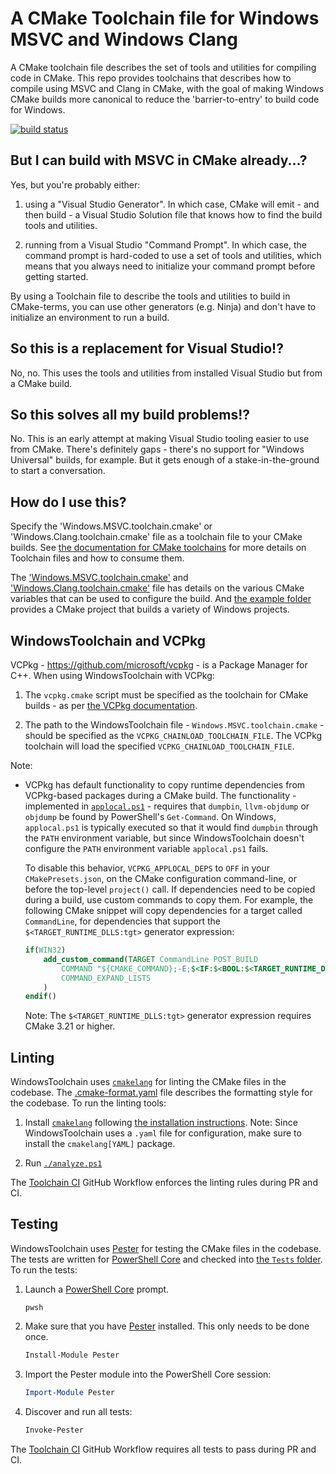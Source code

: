 # A CMake Toolchain file for Windows MSVC and Windows Clang

A CMake toolchain file describes the set of tools and utilities for compiling code in CMake. This repo provides
toolchains that describes how to compile using MSVC and Clang in CMake, with the goal of making Windows CMake builds more
canonical to reduce the 'barrier-to-entry' to build code for Windows.

[![build status](https://github.com/MarkSchofield/Toolchain/actions/workflows/ci.yaml/badge.svg?branch=main)](https://github.com/MarkSchofield/Toolchain/actions/workflows/ci.yaml?query=branch%3Amain)

## But I can build with MSVC in CMake already...?

Yes, but you're probably either:

  1. using a "Visual Studio Generator". In which case, CMake will emit - and then build - a Visual Studio Solution file
     that knows how to find the build tools and utilities.

  2. running from a Visual Studio "Command Prompt". In which case, the command prompt is hard-coded to use a set of
     tools and utilities, which means that you always need to initialize your command prompt before getting started.

By using a Toolchain file to describe the tools and utilities to build in CMake-terms, you can use other generators
(e.g. Ninja) and don't have to initialize an environment to run a build.

## So this is a replacement for Visual Studio!?

No, no. This uses the tools and utilities from installed Visual Studio but from a CMake build.

## So this solves all my build problems!?

No. This is an early attempt at making Visual Studio tooling easier to use from CMake. There's definitely gaps -
there's no support for "Windows Universal" builds, for example. But it gets enough of a stake-in-the-ground to start a
conversation.

## How do I use this?

Specify the 'Windows.MSVC.toolchain.cmake' or 'Windows.Clang.toolchain.cmake' file as a toolchain file to your CMake
builds. See [the documentation for CMake toolchains][cmake-toolchains] for more details on Toolchain files and how to
consume them.

The ['Windows.MSVC.toolchain.cmake'](./Windows.MSVC.toolchain.cmake) and
['Windows.Clang.toolchain.cmake'](./Windows.Clang.toolchain.cmake) file has details on the various CMake variables
that can be used to configure the build. And [the example folder](./example) provides a CMake project that builds a
variety of Windows projects.

## WindowsToolchain and VCPkg

VCPkg - <https://github.com/microsoft/vcpkg> - is a Package Manager for C++. When using WindowsToolchain with VCPkg:

1. The `vcpkg.cmake` script must be specified as the toolchain for CMake builds - as per [the VCPkg documentation](https://github.com/microsoft/vcpkg#getting-started).

2. The path to the WindowsToolchain file - `Windows.MSVC.toolchain.cmake` - should be specified as the `VCPKG_CHAINLOAD_TOOLCHAIN_FILE`. The VCPkg toolchain will load the specified `VCPKG_CHAINLOAD_TOOLCHAIN_FILE`.

Note:

* VCPkg has default functionality to copy runtime dependencies from VCPkg-based packages during a CMake build. The functionality - implemented in [`applocal.ps1`](https://github.com/microsoft/vcpkg/blob/0ba60bfef5dea4cb2599daa7ad8364e309835a68/scripts/buildsystems/msbuild/applocal.ps1) - requires that `dumpbin`, `llvm-objdump` or `objdump` be found by PowerShell's `Get-Command`. On Windows, `applocal.ps1` is typically executed so that it would find `dumpbin` through the `PATH` environment variable, but since WindowsToolchain doesn't configure the `PATH` environment variable `applocal.ps1` fails.

  To disable this behavior, `VCPKG_APPLOCAL_DEPS` to `OFF` in your `CMakePresets.json`, on the CMake configuration command-line, or before the top-level `project()` call. If dependencies need to be copied during a build, use custom commands to copy them. For example, the following CMake snippet will copy dependencies for a target called `CommandLine`, for dependencies that support the `$<TARGET_RUNTIME_DLLS:tgt>` generator expression:

  ```cmake
  if(WIN32)
      add_custom_command(TARGET CommandLine POST_BUILD
          COMMAND "${CMAKE_COMMAND};-E;$<IF:$<BOOL:$<TARGET_RUNTIME_DLLS:CommandLine>>,copy;$<TARGET_RUNTIME_DLLS:CommandLine>;$<TARGET_FILE_DIR:CommandLine>,true>"
          COMMAND_EXPAND_LISTS
      )
  endif()
  ```

  Note: The `$<TARGET_RUNTIME_DLLS:tgt>` generator expression requires CMake 3.21 or higher.

## Linting

WindowsToolchain uses [`cmakelang`][cmakelang] for linting the CMake files in the codebase. The
[.cmake-format.yaml](./.cmake-format.yaml) file describes the formatting style for the codebase. To run the linting
tools:

1. Install [`cmakelang`][cmakelang] following [the installation instructions](https://cmake-format.readthedocs.io/en/latest/installation.html).
Note: Since WindowsToolchain uses a `.yaml` file for configuration, make sure to install the `cmakelang[YAML]` package.

2. Run [`./analyze.ps1`](./analyze.ps1)

The [Toolchain CI](.\.github\workflows\ci.yaml) GitHub Workflow enforces the linting rules during PR and CI.

## Testing

WindowsToolchain uses [Pester][pester] for testing the CMake files in the codebase. The tests are written for
[PowerShell Core][powershellcore] and checked into [the `Tests` folder](./Tests). To run the tests:

1. Launch a [PowerShell Core][powershellcore] prompt.

    ```text
    pwsh
    ```

2. Make sure that you have [Pester][pester] installed. This only needs to be done once.

    ```powershell
    Install-Module Pester
    ```

3. Import the Pester module into the PowerShell Core session:

    ```powershell
    Import-Module Pester
    ```

4. Discover and run all tests:

    ```powershell
    Invoke-Pester
    ```

The [Toolchain CI](.\.github\workflows\ci.yaml) GitHub Workflow requires all tests to pass during PR and CI.

[cmake-toolchains]: https://cmake.org/cmake/help/latest/manual/cmake-toolchains.7.html "CMake Toolchains"
[cmakelang]: https://cmake-format.readthedocs.io/ "cmakelang"
[pester]: https://pester.dev/ "Pester"
[powershellcore]: https://learn.microsoft.com/en-us/powershell/ "PowerShell Core"
